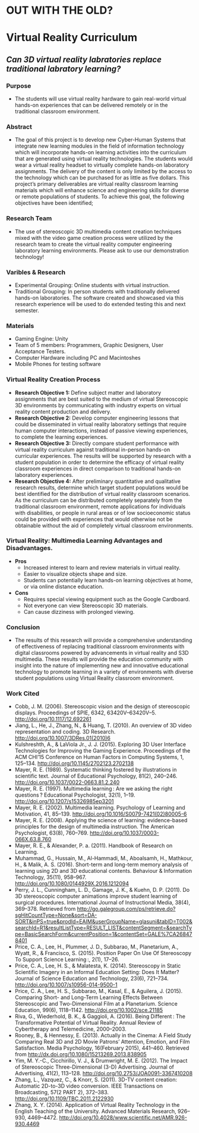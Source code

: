 # OUT WITH THE OLD?
# Virtual Reality Curriculum
## *Can 3D virtual reality labratories replace traditional labratory learning?*

### Purpose
- The students will use virtual reality hardware to gain real-world virtual hands-on experiences that can be delivered remotely or in the traditional classroom environment. 
### Abstract
- The goal of this project is to develop new Cyber-Human Systems that integrate new learning modules in the field of information technology which will incorporate hands-on learning activities into the curriculum that are generated using virtual reality technologies.  The students would wear a virtual reality headset to virtually complete hands-on laboratory assignments.  The delivery of the content is only limited by the access to the technology which can be purchased for as little as five dollars.  This project’s primary deliverables are virtual reality classroom learning materials which will enhance science and engineering skills for diverse or remote populations of students.  To achieve this goal, the following objectives have been identified; 
### Research Team
- The use of stereoscopic 3D multimedia content creation techniques mixed with the video game creation process were utilized by the research team  to create the virtual reality computer engineering laboratory learning environments.  Please ask to use our demonstration technology!
### Varibles & Research
- Experimental Grouping:  Online students with virtual instruction.
- Traditional Grouping:  In person students with traditionally delivered hands-on laboratories.
The software created and showcased via this research experience will be used to do extended testing this and next semester.
### Materials
- Gaming Engine:  Unity
- Team of 5 members: Programmers, Graphic Designers, User Acceptance Testers.
- Computer Hardware including PC and Macintoshes
- Mobile Phones for testing software
### Virtual Reality Creation Process
- **Research Objective 1:** Define subject matter and laboratory assignments that are best suited to the medium of virtual Stereoscopic 3D environments by communicating with industry experts on virtual reality content production and delivery. 
- **Research Objective 2:** Develop computer engineering lessons that could be disseminated in virtual reality laboratory settings that require human computer interactions, instead of passive viewing experiences, to complete the learning experiences.  
- **Research Objective 3:** Directly compare student performance with virtual reality curriculum against traditional in-person hands-on curricular experiences.  The results will be supported by research with a student population in order to determine the efficacy of virtual reality classroom experiences in direct comparison to traditional hands-on laboratory experiences. 
- **Research Objective 4:**  After preliminary quantitative and qualitative research results, determine which target student populations would be best identified for the distribution of virtual reality classroom scenarios.  As the curriculum can be distributed completely separately from the traditional classroom environment, remote applications for individuals with disabilities, or people in rural areas or of low socioeconomic status could be provided with experiences that would otherwise not be obtainable without the aid of completely virtual classroom environments. 
### Virtual Reality:  Multimedia Learning Advantages and Disadvantages.
- **Pros**
  - Increased interest to learn and review materials in virtual reality.
  - Easier to visualize objects shape and size.
  - Students can potentially learn hands-on learning objectives at home, or via online distance education.
- **Cons**
  - Requires special viewing equipment such as the Google Cardboard.
  - Not everyone can view Stereoscopic 3D materials.
  - Can cause dizziness with prolonged viewing.
### Conclusion
- The results of this research will provide a comprehensive understanding of effectiveness of replacing traditional classroom environments with digital classrooms powered by advancements in virtual reality and S3D multimedia.  These results will provide the education community with insight into the nature of implementing new and innovative educational technology to promote learning in a variety of environments with diverse student populations using Virtual Reality classroom environment.
### Work Cited
- Cobb, J. M. (2006). Stereoscopic vision and the design of stereoscopic displays. Proceedings of SPIE, 6342, 63420V–63420V–5. http://doi.org/10.1117/12.692261
- Jiang, L., He, J., Zhang, N., & Huang, T. (2010). An overview of 3D video representation and coding. 3D Research. http://doi.org/10.1007/3DRes.01(2010)6
- Kulshreshth, A., & LaViola  Jr., J. J. (2015). Exploring 3D User Interface Technologies for Improving the Gaming Experience. Proceedings of the ACM CHI’15 Conference on Human Factors in Computing Systems, 1, 125–134. http://doi.org/10.1145/2702123.2702138
- Mayer, R. E. (1989). Systematic thinking fostered by illustrations in scientific text. Journal of Educational Psychology, 81(2), 240–246. http://doi.org/10.1037/0022-0663.81.2.240
- Mayer, R. E. (1997). Multimedia learning : Are we asking the right questions ? Educational Psychologist, 32(1), 1–19. http://doi.org/10.1207/s15326985ep3201 
- Mayer, R. E. (2002). Multimedia learning. Psychology of Learning and Motivation, 41, 85–139. http://doi.org/10.1016/S0079-7421(02)80005-6 
- Mayer, R. E. (2008). Applying the science of learning: evidence-based principles for the design of multimedia instruction. The American Psychologist, 63(8), 760–769. http://doi.org/10.1037/0003-066X.63.8.760 
- Mayer, R. E., & Alexander, P. a. (2011). Handbook of Research on Learning.
- Muhammad, G., Hussain, M., Al-Hammadi, M., Aboalsamh, H., Mathkour, H., & Malik, A. S. (2016). Short-term and long-term memory analysis of learning using 2D and 3D educational contents. Behaviour & Information Technology, 35(11), 958–967. http://doi.org/10.1080/0144929X.2016.1212094
- Perry, J. L., Cunningham, L. D., Gamage, J. K., & Kuehn, D. P. (2011). Do 3D stereoscopic computer animations improve student learning of surgical procedures. International Journal of Instructional Media, 38(4), 369–378. Retrieved from http://go.galegroup.com/ps/retrieve.do?sgHitCountType=None&sort=DA-SORT&inPS=true&prodId=EAIM&userGroupName=glasuni&tabID=T002&searchId=R1&resultListType=RESULT_LIST&contentSegment=&searchType=BasicSearchForm&currentPosition=1&contentSet=GALE%7CA268478401
- Price, C. A., Lee, H., Plummer, J. D., Subbarao, M., Planetarium, A., Wyatt, R., & Francisco, S. (2015). Position Paper On Use Of Stereoscopy To Support Science Learning :, 2(1), 17–26.
- Price, C. A., Lee, H. S., & Malatesta, K. (2014). Stereoscopy in Static Scientific Imagery in an Informal Education Setting: Does It Matter? Journal of Science Education and Technology, 23(6), 721–734. http://doi.org/10.1007/s10956-014-9500-1
- Price, C. A., Lee, H. S., Subbarao, M., Kasal, E., & Aguilera, J. (2015). Comparing Short- and Long-Term Learning Effects Between Stereoscopic and Two-Dimensional Film at a Planetarium. Science Education, 99(6), 1118–1142. http://doi.org/10.1002/sce.21185
- Riva, G., Wiederhold, B. K., & Gaggioli, A. (2016). Being Different : The Transformative Potential of Virtual Reality. Annual Review of Cybertherapy and Telemedicine, 2000–2003.
- Rooney, B., & Hennessy, E. (2013). Actually in the Cinema: A Field Study Comparing Real 3D and 2D Movie Patrons’ Attention, Emotion, and Film Satisfaction. Media Psychology, 16(February 2015), 441–460. Retrieved from http://dx.doi.org/10.1080/15213269.2013.838905
- Yim, M. Y.-C., Cicchirillo, V. J., & Drumwright, M. E. (2012). The Impact of Stereoscopic Three-Dimensional (3-D) Advertising. Journal of Advertising, 41(2), 113–128. http://doi.org/10.2753/JOA0091-3367410208
- Zhang, L., Vazquez, C., & Knorr, S. (2011). 3D-TV content creation: Automatic 2D-to-3D video conversion. IEEE Transactions on Broadcasting, 57(2 PART 2), 372–383. http://doi.org/10.1109/TBC.2011.2122930
- Zhang, X. Y. (2014). Application of Virtual Reality Technology in the English Teaching of the University. Advanced Materials Research, 926–930, 4469–4472. http://doi.org/10.4028/www.scientific.net/AMR.926-930.4469
